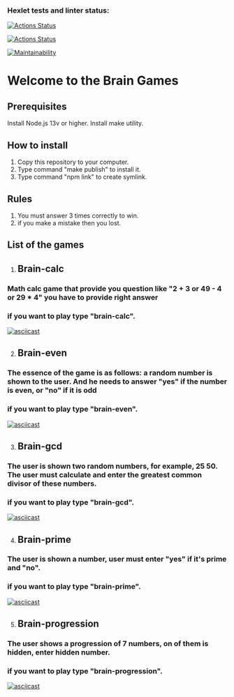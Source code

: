### Hexlet tests and linter status:
[![Actions Status](https://github.com/naz882/backend-project-lvl1/workflows/hexlet-check/badge.svg)](https://github.com/naz882/backend-project-lvl1/actions)

[![Actions Status](https://github.com/naz882/backend-project-lvl1/workflows/node-ci/badge.svg)](https://github.com/naz882/backend-project-lvl1/actions)

[![Maintainability](https://api.codeclimate.com/v1/badges/9725b53ec6910d546735/maintainability)](https://codeclimate.com/github/naz882/backend-project-lvl1/maintainability)

# Welcome to the Brain Games
## Prerequisites
  Install Node.js 13v or higher.
  Install make utility.

## How to install
  1. Copy this repository to your computer.
  2. Type command "make publish" to install it.
  3. Type command "npm link" to create symlink.

## Rules
  1. You must answer 3 times correctly to win.
  2. if you make a mistake then you lost.
  
## List of the games
  1. ## Brain-calc 
  ### Math calc game that provide you question like "2 + 3 or 49 - 4 or 29 * 4" you have to provide right answer
  ### if you want to play type "brain-calc".
  [![asciicast](https://asciinema.org/a/YNX5ElA8Ri1qe5ji3vFXAQJRI.svg)](https://asciinema.org/a/YNX5ElA8Ri1qe5ji3vFXAQJRI)

  2. ## Brain-even 
  ### The essence of the game is as follows: a random number is shown to the user. And he needs to answer "yes" if the number is even, or "no" if it is odd
  ### if you want to play type "brain-even".
   [![asciicast](https://asciinema.org/a/900V9asohlfJ0rGW0AboaUUjt.svg)](https://asciinema.org/a/900V9asohlfJ0rGW0AboaUUjt)

  3. ## Brain-gcd
  ### The user is shown two random numbers, for example, 25 50. The user must calculate and enter the greatest common divisor of these numbers.
  ### if you want to play type "brain-gcd".
  [![asciicast](https://asciinema.org/a/8hCcxPAqTI8Kz3s0MPeqorVyR.svg)](https://asciinema.org/a/8hCcxPAqTI8Kz3s0MPeqorVyR)

  4. ## Brain-prime
  ### The user is shown a number, user must enter "yes" if it's prime and "no".
  ### if you want to play type "brain-prime".
  [![asciicast](https://asciinema.org/a/zgq3zH8aE86YWIz5F1GYdEieN.svg)](https://asciinema.org/a/zgq3zH8aE86YWIz5F1GYdEieN)

  5. ## Brain-progression
  ### The user shows a progression of 7 numbers, on of them is hidden, enter hidden number.
  ### if you want to play type "brain-progression".
  [![asciicast](https://asciinema.org/a/tpRn5iHs5S459IACFDfnLHmpE.svg)](https://asciinema.org/a/tpRn5iHs5S459IACFDfnLHmpE)
